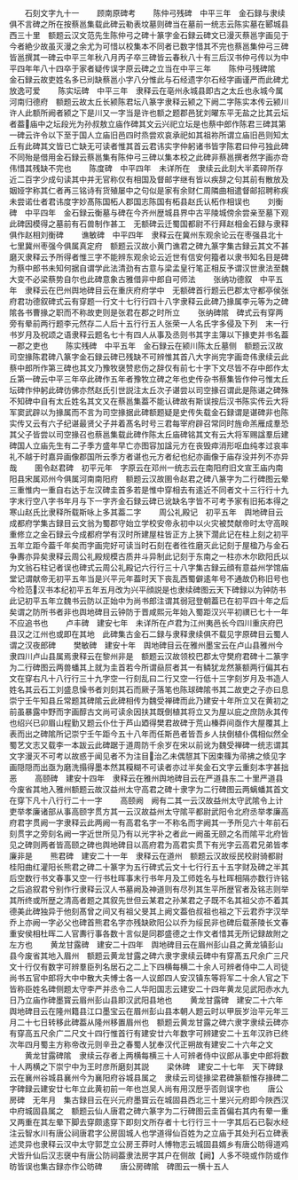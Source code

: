 <!-- { "loadSidebar": true } -->
　　石刻文字九十一
　　顾南原碑考
　　陈仲弓残碑　中平三年　金石録与隶续俱不言碑之所在按蔡邕集载此碑云勒表坟墓则碑当在墓前一统志云陈实墓在郾城县西三十里　额题云汉文范先生陈仲弓之碑十篆字金石録云碑文已漫灭蔡邕字画见于今者絶少故虽灭漫之余尤为可惜以校集本不同者已数字惜其不完也蔡邕集仲弓三碑皆邕撰其一碑云中平三年秋八月丙子卒三碑皆云春秋八十有三后汉书仲弓传以为中平四年年八十四卒于家者疑传误字原云碑之立当在中平三年
　　陈仲弓残碑隂　金石録云故吏姓名多已刓缺蔡邕小字八分惟此与石经遗字尔石经字画谨严而此碑尤放逸可爱
　　陈实坛碑　中平三年　隶释云在亳州永城县即古之太丘也永城今属河南归德府　额题云故太丘长颍陈君坛八篆字隶释云颍之下阙二字陈实本传云颍川许人此额所阙者颍之下是川又一字当是许也额之题郡邑犹刘曜东平无盐之比其云坛者葢庙中之坛段光为孙叔敖立庙作碑其文云兴祀立坛是也蔡中郎作陈君三碑其第一碑云许令以下至于国人立庙旧邑四时烝尝欢哀承祀如其祖祢所谓立庙旧邑则知太丘有此碑其文皆已亡缺无可读者惟其首云君讳实字仲躬诸书皆字陈君曰仲弓独此碑不同殆是借用金石録云蔡邕集有陈仲弓三碑以集本校之此碑非蔡邕撰者然字画亦竒伟惜其残缺不完也
　　陈度碑　中平四年　未详所在　隶续云此刻大半紊碎所存近二百字少成句读其中并无官称仅有相国及督邮字继有皆以疾辞之句其前有散放及姻娅字称其仁者再三铭诗有货殖屡中之句似是家有余财仁周隣曲相遣督邮招聘称疾未尝诺仕者君讳度字妙髙陈国柘人郡国志陈国有柘县赵氏认柘作相误也
　　刘衡碑　中平四年　金石録云衡墓与碑在今齐州歴城县界中古平陵城傍余尝亲至墓下观此碑因模得之墓前有石兽制作甚工　无额碑云迁蜀国都尉不行拜赵相金石録与隶释俱作赵相刘衡碑
　　谯敏碑　中平四年　隶释云在冀州东观余论云在枣强县北十七里冀州枣强今俱属真定府　额题云汉故小黄门谯君之碑九篆字集古録云其文不甚磨灭隶释云予所得者惟三字不能辨东观余论云近世有信安何籀者以隶书知名目是碑为蔡中郎书未知何据自谓学此法清劲有古意与梁孟皇行笔正相反予谓汉世隶法至魏大变不必梁蔡势自尔也此碑意象古雅借非中郎自可师法
　　张纳功德叙　中平五年　隶释云在巴州舆地碑目云在重庆府府学中　无额碑首行题云巴郡太守都亭侯张府君功德叙碑式云有穿题一行文十七行行四十八字隶释云此碑乃掾属李元等为之碑隂各书曹掾之职而不称故吏则是张君在郡之时所立
　　张纳碑隂　碑式云有穿两旁有晕前两行题李元然存二人后十五行行五人张荣一人名氏字多侵及下列　末一行书岁月及祝颂之语隶释云题名七十有四人从事及丞则书其字主簿以下掾吏并书名葢一郡之吏也
　　陈实残碑　中平五年　金石録云在颍川陈太丘墓侧　额题云汉故司空掾陈君碑八篆字金石録云碑已残缺不可辨惟其首八大字尚完字画竒伟隶续云此蔡中郎所作第三碑也其文乃豫牧襃赞悲伤之辞仅有前七十字下文尽皆不存中郎作太丘第一碑云中平三年卒此碑作五年者豫牧立碑之年也史传杂书蔡集皆作仲弓惟太丘坛碑作仲躬此碑彷佛亦然赵氏引世説注太丘次子谌尝以司空掾召谓此是陈谌之碑殊不知碑中自有太丘姓名其文又在蔡邕集葢不能认碑故有斯误按后汉书陈实传云大将军窦武辟以为掾属而不言为司空掾据此碑额题疑是史传失载金石録谓是谌碑非也陈实传又云有六子纪谌最贤父子并着髙名时号三君每宰府辟召常同时旌命羔雁成羣恐其父子皆尝以司空掾召也蔡邕集载此碑作陈太丘庙碑铭其文有云大将军赐諡羣后建碑国人立庙先生有二子季方盛年早亡亦图容加諡元方在丧毁瘁消形呕血纯孝过哀率礼不越于时嘉异画像郡国所云季方者谌也元方者纪也纪亦画像于庙存没并列不亦异哉
　　圉令赵君碑　初平元年　字原云在邓州一统志云在南阳府旧文宣王庙内南阳县宋属邓州今俱属河南南阳府　额题云汉故圉令赵君之碑八篆字为二行碑图云晕三重惟内一重自右达于左汉碑圭首多若是惟中穿相去有逺近不同者文十三行行十九字末行空八字书年月与下一字齐金石録云碑已讹缺名字皆不可考予家有旧拓本得之寒山赵氏比隶释所载斯咏上多其葢二字
　　周公礼殿记　初平五年　舆地碑目云成都府学集古録目云文翁为蜀郡守始立学校安帝永初中以火灾被焚献帝时太守高眹重修立之金石録云今成都府学有汉时所建屋柱皆正方上狭下濶此记在柱上刻之初平五年立距今葢千年矣而字画完好可读当时石刻在者徃徃磨灭此记刻于屋楹乃与金石争夀亦异矣隶释云周公礼殿规模古质井斗异制此记刻于东南之一柱亦木尔欧阳氏以为文翁石柱记者误也碑式云周公礼殿记六行行三十八字集古録云顔有意益州学馆庙堂记谓献帝无初平五年当是兴平元年葢时天下丧乱西蜀僻逺年号不通故仍称旧号也今检范汉书本纪初平五年五月改为兴平顔説是也隶续碑图云天下碑録以为钟防书此记初平五年立魏书云防以正始中为尚书郎注谓其弱冠登朝葢已在初平四十年之后矣谓之防所书者非也舆地碑目云钟防于晋咸熙元年始入蜀距汉兴平初禩已七十一年不应追书也
　　卢丰碑　建安七年　未详所在卢君为江州夷邑长今四川重庆府巴县汉之江州也或即在其地　此碑集古金石二録与隶释隶续俱不载见字原碑目云蜀人谓之汉夜郎碑
　　樊敏碑　建安十年　舆地碑目云在雅州墨宝云在卢山县雅州今隶四川卢山县属焉隶释云在黎州非是　额题云汉故领校巴郡太守樊府君碑十二篆字为二行碑图云两兽蟠其上就为圭首若今所谓赑屃者其一有鳞犹龙然篆额两行偏其右文在穿右凡十八行行三十九字空一行刻乱曰二行又空一行低十三字刻岁月及书造人姓名其云石工刘盛息懆书者刘刻其石而厥子落笔也陈球碑隂书其二故吏之子亦曰息崇宁壬午知县丘常题其碑隂云此碑相传为魏受禅碑而此乃建安十年所立又在黄初之前虽暴露中野而字画醇古文尚可读余因扶其既倒植其将立又为屋以庇之庶防永其传也绍兴已卯眉山程勤又题云仆仕于芦山廼得樊君故碑于荒山榛莽间亟作大屋覆其上表而出之碑隂所记崇宁壬午距今五十八年而任斯邑者皆吾乡人扶倒植仆偶相似然全蜀艺文志又载李一本跋云此碑踞于道周防千余岁在宋以前讹为魏受禅碑一统志谓其文字漫灭不可考以故惑于闻见者不为注目治乙未偶憇其下因束篠为帚拂之倐见字画隠隠而出亟为磨洗搨得墨本然其糢糊不可读者亦过半矣金石文字云重刻本字甚拙恶
　　高颐碑　建安十四年　隶释云在雅州舆地碑目云在严道县东二十里严道县今废省其地入雅州额题云故汉益州太守高君之碑十隶字为二行碑图云两螭蟠其首文在穿下凡十八行行二十一字
　　高颐阙　阙有二其一云汉故益州太守武隂令上计吏举孝廉诸部从事高颐字贯方其一云汉故益州太守隂平都尉武阳令北府丞举孝廉高府君字贯阙一字隶释云此两阙一有高君名字一不称名而字阙其一予所见六十年前石刻贯字之旁刻名阙一字近世所见乃有以光字补之者此一阙虽无颐之名而隂平北府皆见之碑则两者皆高颐之碑也舆地碑目以高府君为高君实贯下有光字云高君兄弟皆孝廉非是
　　熊君碑　建安二十一年　隶释云在道州　额题云汉故绥民校尉骑都尉桂阳曲红灌阳长熊君之碑二十篆字为五行碑式云文十七行行五十五字财及碑之半其后空数行书文春事又空一行书杜晖事末行书年月及工师姓名与杜晖相隔亦数行许铭之后追叙君兮别作行隶释云汉人书墓阙及神道则有尽列其生平所歴官者及铭志则举其所终或所歴之清高者题之其叙先世但云某君之孙某君之子既不名其祖父亦不着其德美此碑独异于他刻髙曾之间又有祖父旻其上阙文葢伯叔祖也祖之下云君乔字汉举乔上亦阙一字必父也碑首熊君名字亦残缺欧阳公以乔为绥民非也碑后载荼陵长文春重安侯相杜晖二人官夀行事各数十言似是同郡盛德之士作文者惜其无所记録故附之左方也
　　黄龙甘露碑　建安二十四年　舆地碑目云在眉州彭山县之黄龙镇彭山县今废省其地入眉州　额题云黄龙甘露之碑六隶字隶续云碑中有穿髙五尺余广三尺文十行仅有数字可辨羣臣列名居石之二上下四横每横二十余人可辨者侍中二人司徒尚书五官中郎将大中中散大夫愽士各一人议郎四人安汉镇东等将军二十余人官之下皆称臣姓名碑侧题太守李严并丞令二人华阳国志云建安二十四年黄龙见武阳赤水九日乃立庙作碑墨寳云眉州彭山县即汉武阳县地也
　　黄龙甘露碑　建安二十六年　舆地碑目云在隆州籍县江口墨宝云在眉州彭山县本朝人题云时以甲辰岁治平元年三月二十七日转移此碑葢从隆州移置眉州也　额题云黄龙甘露之碑六隶字隶续云碑亦有穿高五尺余广二尺文十四行惟首行有建安廿六年数字可辨建安二十五年汉祚已终次年四月蜀主方称帝改元则辛丑之春蜀人犹奉汉代正朔故有建安二十六年之文
　　黄龙甘露碑隂　隶续云存者上两横每横三十人可辨者侍中议郎从事史中郎将数十人两横之下崇宁中为王时彦所磨刻其説
　　梁休碑　建安二十七年　天下碑録云在襄州谷城县襄州今为襄阳府谷城县属之　隶续云司徒掾梁君碑篆额惟存掾碑二字碑録云建安廿七年立此黄初前一年也岂吴人尚有用汉厯乎否则误字也
　　唐公房碑　无年月　集古録目云在兴元府墨寳云在城固县西北三十里兴元府即今陜西汉中府城固县属之　额题云仙人唐君之碑六篆字为二行碑图云圭首偏右其内有晕一重又两重在其左晕下脚去穿颇逺穿下即刻文所存者十七行行三十一字其后石已裂水经注云智水川有唐公祠唐君字公房固城人也学道得仙百姓为之立庙于其处刋石立碑表述灵异也隶释云汉中太守郭芝立公房王莽时人愽物志云城固县婿乡有唐公昉得道鸡犬皆升仙后汉志襃中有唐公防祠葢隶法房字其户在侧故【阙】人多不晓或作防或作昉皆误也集古録亦作公昉碑
　　唐公房碑隂　碑图云一横十五人

